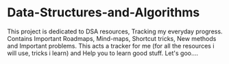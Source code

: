 # Data-Structures-and-Algorithms
This project is dedicated to DSA resources, Tracking my everyday progress.   Contains Important Roadmaps, Mind-maps, Shortcut tricks, New methods and Important problems.   This acts a tracker for me (for all the resources i will use, tricks i learn) and Help you to learn good stuff.  Let's goo....
